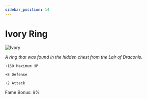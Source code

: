 ```yaml
---
sidebar_position: 14
---
```


# Ivory Ring

![Ivory](https://vwiki.valorserver.com/api/item/picture/ivory%20ring)

<i>A ring that was found in the hidden chest from the Lair of Draconis.</i>

    +160 Maximum HP
    
    +8 Defense
    
    +2 Attack
    
Fame Bonus: 6%
